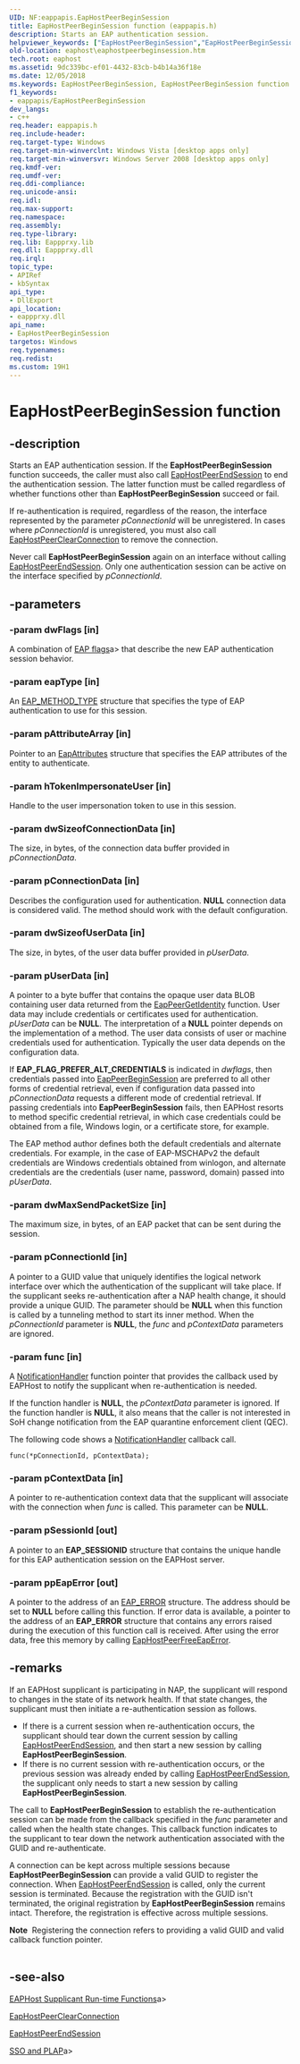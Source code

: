 ```yaml
---
UID: NF:eappapis.EapHostPeerBeginSession
title: EapHostPeerBeginSession function (eappapis.h)
description: Starts an EAP authentication session.helpviewer_keywords: ["EapHostPeerBeginSession","EapHostPeerBeginSession function [EAPHost]","eaphost.eaphostpeerbeginsession","eappapis/EapHostPeerBeginSession"]
old-location: eaphost\eaphostpeerbeginsession.htm
tech.root: eaphost
ms.assetid: 9dc339bc-ef01-4432-83cb-b4b14a36f18e
ms.date: 12/05/2018
ms.keywords: EapHostPeerBeginSession, EapHostPeerBeginSession function [EAPHost], eaphost.eaphostpeerbeginsession, eappapis/EapHostPeerBeginSession
f1_keywords:
- eappapis/EapHostPeerBeginSession
dev_langs:
- c++
req.header: eappapis.h
req.include-header: 
req.target-type: Windows
req.target-min-winverclnt: Windows Vista [desktop apps only]
req.target-min-winversvr: Windows Server 2008 [desktop apps only]
req.kmdf-ver: 
req.umdf-ver: 
req.ddi-compliance: 
req.unicode-ansi: 
req.idl: 
req.max-support: 
req.namespace: 
req.assembly: 
req.type-library: 
req.lib: Eappprxy.lib
req.dll: Eappprxy.dll
req.irql: 
topic_type:
- APIRef
- kbSyntax
api_type:
- DllExport
api_location:
- eappprxy.dll
api_name:
- EapHostPeerBeginSession
targetos: Windows
req.typenames: 
req.redist: 
ms.custom: 19H1
---
```


# EapHostPeerBeginSession function


## -description


Starts an EAP authentication session. 
 If the <b>EapHostPeerBeginSession</b> function succeeds, the caller must also call <a href="https://docs.microsoft.com/previous-versions/windows/desktop/api/eappapis/nf-eappapis-eaphostpeerendsession">EapHostPeerEndSession</a> to end the authentication session. The latter function must be called regardless of whether functions other than <b>EapHostPeerBeginSession</b> succeed or fail.    

If re-authentication is required, regardless of the reason, the interface represented by the parameter <i>pConnectionId</i> will be unregistered. In cases where <i>pConnectionId</i> is unregistered, you must also call <a href="https://docs.microsoft.com/previous-versions/windows/desktop/api/eappapis/nf-eappapis-eaphostpeerclearconnection">EapHostPeerClearConnection</a> to remove the connection.

Never call  <b>EapHostPeerBeginSession</b> again on an interface without calling <a href="https://docs.microsoft.com/previous-versions/windows/desktop/api/eappapis/nf-eappapis-eaphostpeerendsession">EapHostPeerEndSession</a>. Only one  authentication session can be active on the interface specified by <i>pConnectionId</i>.


## -parameters




### -param dwFlags [in]

A combination of [EAP flags](https://docs.microsoft.com/windows/win32/eaphost/eap-method-flags)a> that describe the  new EAP authentication session behavior.


### -param eapType [in]

An <a href="https://docs.microsoft.com/windows/desktop/api/eaptypes/ns-eaptypes-eap_method_type">EAP_METHOD_TYPE</a> structure that specifies the type of EAP authentication to use for this session.


### -param pAttributeArray [in]

Pointer to an <a href="https://docs.microsoft.com/windows/desktop/api/eaptypes/ns-eaptypes-eap_attributes">EapAttributes</a> structure that specifies the EAP attributes of the entity to authenticate.


### -param hTokenImpersonateUser [in]

Handle to the user impersonation token to use in this session.


### -param dwSizeofConnectionData [in]

The size, in bytes, of the connection data buffer provided in <i>pConnectionData</i>.


### -param pConnectionData [in]

Describes the configuration used for authentication. <b>NULL</b> connection data is considered valid. The method should work with the default configuration.
 


### -param dwSizeofUserData [in]

The size, in bytes, of the user data buffer provided in <i>pUserData</i>.


### -param pUserData [in]

A pointer to a byte buffer that contains the opaque user data BLOB containing user data returned from the <a href="https://docs.microsoft.com/previous-versions/windows/desktop/api/eapmethodpeerapis/nf-eapmethodpeerapis-eappeergetidentity">EapPeerGetIdentity</a> function.  User data may include credentials or certificates used for authentication. <i>pUserData</i> can be <b>NULL</b>. The interpretation of a <b>NULL</b> pointer depends on the implementation of a method. The user data consists of user or machine credentials used for authentication. Typically the user data depends on the configuration data.

If <b>EAP_FLAG_PREFER_ALT_CREDENTIALS</b> is indicated in <i>dwflags</i>, then credentials passed into <a href="https://docs.microsoft.com/previous-versions/windows/desktop/api/eapmethodpeerapis/nf-eapmethodpeerapis-eappeerbeginsession">EapPeerBeginSession</a> are preferred to all other forms of credential retrieval, even if configuration  data passed into <i>pConnectionData</i> requests a different mode of credential retrieval. If passing credentials into <b>EapPeerBeginSession</b> fails, then EAPHost resorts to method specific credential retrieval, in which case credentials could be obtained from a file, Windows login, or a certificate store, for example.

The EAP method author defines both the default credentials and alternate credentials. For example, in the case of EAP-MSCHAPv2 the default credentials are Windows credentials obtained from winlogon, and  alternate credentials are the credentials (user name, password, domain) passed into  <i>pUserData</i>.


### -param dwMaxSendPacketSize [in]

The maximum size, in bytes, of an EAP packet that can be sent during the session.


### -param pConnectionId [in]

A pointer to a GUID value that uniquely identifies the logical network interface over which the authentication of the supplicant will take place. If the supplicant seeks re-authentication after a NAP health change, it should provide a unique GUID.
   The parameter should be <b>NULL</b> when this function is called by a tunneling method to start its inner method.   When the <i>pConnectionId</i> parameter is <b>NULL</b>, the <i>func</i> and <i>pContextData</i> parameters are ignored. 


### -param func [in]

A <a href="https://docs.microsoft.com/windows/desktop/api/eappapis/nc-eappapis-notificationhandler">NotificationHandler</a> function pointer that provides the callback used by EAPHost to notify the supplicant when re-authentication is needed. 

If the function handler is <b>NULL</b>, the <i>pContextData</i> parameter is ignored. If the function handler is <b>NULL</b>, it also means that the caller is not interested in SoH change notification
   from the EAP quarantine enforcement client (QEC).

The following code shows a <a href="https://docs.microsoft.com/windows/desktop/api/eappapis/nc-eappapis-notificationhandler">NotificationHandler</a> callback call.

<pre class="syntax" xml:space="preserve"><code>func(*pConnectionId, pContextData);</code></pre>

### -param pContextData [in]

A pointer to re-authentication context data that the supplicant will associate with the connection when <i>func</i> is called. This parameter can be <b>NULL</b>. 


### -param pSessionId [out]

A pointer to an <b>EAP_SESSIONID</b> structure that contains the unique handle for this EAP authentication session on the EAPHost server.


### -param ppEapError [out]

A pointer to the address of an <a href="https://docs.microsoft.com/windows/desktop/api/eaptypes/ns-eaptypes-eap_error">EAP_ERROR</a> structure. The address should be set to <b>NULL</b> before calling this function. If error data is available, a pointer to the address of an <b>EAP_ERROR</b> structure that contains any errors raised during the execution of this function call is received. After using the error data, free this memory by calling <a href="https://docs.microsoft.com/previous-versions/windows/desktop/api/eappapis/nf-eappapis-eaphostpeerfreeeaperror">EapHostPeerFreeEapError</a>. 


## -remarks



If an EAPHost supplicant is participating in NAP, the supplicant will respond to changes in the state of its network health. If that state changes, the supplicant must then initiate a re-authentication session as follows. 

<ul>
<li>If there is a current session when re-authentication occurs, the supplicant should tear down the current session by calling <a href="https://docs.microsoft.com/previous-versions/windows/desktop/api/eappapis/nf-eappapis-eaphostpeerendsession">EapHostPeerEndSession</a>, and then start a new session by calling <b>EapHostPeerBeginSession</b>.</li>
<li>If there is no current session with re-authentication occurs, or the previous session was already ended by calling <a href="https://docs.microsoft.com/previous-versions/windows/desktop/api/eappapis/nf-eappapis-eaphostpeerendsession">EapHostPeerEndSession</a>, the supplicant only needs to start a new session by calling <b>EapHostPeerBeginSession</b>.</li>
</ul>
The call to <b>EapHostPeerBeginSession</b> to establish the re-authentication session can be made from the callback specified in the <i>func</i> parameter  and called when the health state changes. This callback function indicates to the supplicant to tear down the network authentication associated with the GUID and re-authenticate.   

A  connection can be kept across multiple sessions because <b>EapHostPeerBeginSession</b> can provide a valid GUID to register the connection. When <a href="https://docs.microsoft.com/previous-versions/windows/desktop/api/eappapis/nf-eappapis-eaphostpeerendsession">EapHostPeerEndSession</a> is called, only the current session is terminated. Because the registration with the GUID isn't terminated, the original registration by <b>EapHostPeerBeginSession</b> remains intact. Therefore, the registration is effective across multiple sessions. 

<div class="alert"><b>Note</b>  Registering the connection refers to providing a valid GUID and valid callback function pointer.</div>
<div> </div>



## -see-also




[EAPHost Supplicant Run-time Functions](https://docs.microsoft.com/windows/win32/eaphost/eap-host-supplicant-run-time-functions)a>



<a href="https://docs.microsoft.com/previous-versions/windows/desktop/api/eappapis/nf-eappapis-eaphostpeerclearconnection">EapHostPeerClearConnection</a>



<a href="https://docs.microsoft.com/previous-versions/windows/desktop/api/eappapis/nf-eappapis-eaphostpeerendsession">EapHostPeerEndSession</a>



[SSO and PLAP](https://docs.microsoft.com/windows/win32/eaphost/understanding-sso-and-plap)a>
 

 

